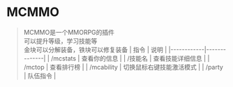 # MCMMO
> MCMMO是一个MMORPG的插件  
> 可以提升等级，学习技能等  
> 金块可以分解装备，铁块可以修复装备
| 指令           | 说明             |
|------------|--------------|
| /mcstats   | 查看你的信息       |
| /技能名       | 查看技能详细信息     |
| /mctop     | 查看排行榜        |
| /mcability | 切换鼠标右键技能激活模式 |
| /party     | 队伍指令         |
